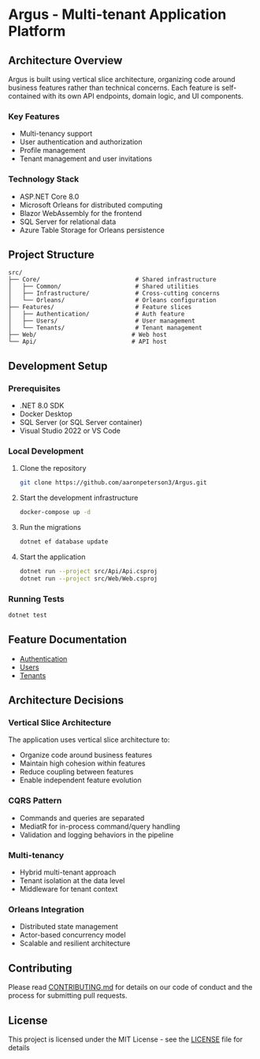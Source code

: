 # Argus - Multi-tenant Application Platform

## Architecture Overview

Argus is built using vertical slice architecture, organizing code around business features rather than technical concerns. Each feature is self-contained with its own API endpoints, domain logic, and UI components.

### Key Features
- Multi-tenancy support
- User authentication and authorization
- Profile management
- Tenant management and user invitations

### Technology Stack
- ASP.NET Core 8.0
- Microsoft Orleans for distributed computing
- Blazor WebAssembly for the frontend
- SQL Server for relational data
- Azure Table Storage for Orleans persistence

## Project Structure

```
src/
├── Core/                           # Shared infrastructure
│   ├── Common/                     # Shared utilities
│   ├── Infrastructure/             # Cross-cutting concerns
│   └── Orleans/                    # Orleans configuration
├── Features/                       # Feature slices
│   ├── Authentication/             # Auth feature
│   ├── Users/                      # User management
│   └── Tenants/                    # Tenant management
├── Web/                           # Web host
└── Api/                           # API host
```

## Development Setup

### Prerequisites
- .NET 8.0 SDK
- Docker Desktop
- SQL Server (or SQL Server container)
- Visual Studio 2022 or VS Code

### Local Development
1. Clone the repository
   ```bash
   git clone https://github.com/aaronpeterson3/Argus.git
   ```

2. Start the development infrastructure
   ```bash
   docker-compose up -d
   ```

3. Run the migrations
   ```bash
   dotnet ef database update
   ```

4. Start the application
   ```bash
   dotnet run --project src/Api/Api.csproj
   dotnet run --project src/Web/Web.csproj
   ```

### Running Tests
```bash
dotnet test
```

## Feature Documentation
- [Authentication](src/Features/Authentication/README.md)
- [Users](src/Features/Users/README.md)
- [Tenants](src/Features/Tenants/README.md)

## Architecture Decisions

### Vertical Slice Architecture
The application uses vertical slice architecture to:
- Organize code around business features
- Maintain high cohesion within features
- Reduce coupling between features
- Enable independent feature evolution

### CQRS Pattern
- Commands and queries are separated
- MediatR for in-process command/query handling
- Validation and logging behaviors in the pipeline

### Multi-tenancy
- Hybrid multi-tenant approach
- Tenant isolation at the data level
- Middleware for tenant context

### Orleans Integration
- Distributed state management
- Actor-based concurrency model
- Scalable and resilient architecture

## Contributing
Please read [CONTRIBUTING.md](CONTRIBUTING.md) for details on our code of conduct and the process for submitting pull requests.

## License
This project is licensed under the MIT License - see the [LICENSE](LICENSE) file for details